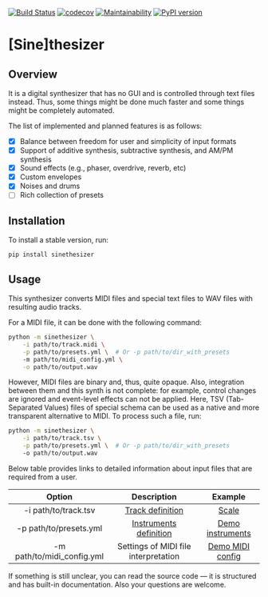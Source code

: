 [![Build Status](https://github.com/Nikolay-Lysenko/sinethesizer/actions/workflows/main.yml/badge.svg)](https://github.com/Nikolay-Lysenko/sinethesizer/actions/workflows/main.yml)
[![codecov](https://codecov.io/gh/Nikolay-Lysenko/sinethesizer/branch/master/graph/badge.svg)](https://codecov.io/gh/Nikolay-Lysenko/sinethesizer)
[![Maintainability](https://api.codeclimate.com/v1/badges/a43618b5f9454d01186c/maintainability)](https://codeclimate.com/github/Nikolay-Lysenko/sinethesizer/maintainability)
[![PyPI version](https://badge.fury.io/py/sinethesizer.svg)](https://badge.fury.io/py/sinethesizer)

# [Sine]thesizer

## Overview

It is a digital synthesizer that has no GUI and is controlled through text files instead. Thus, some things might be done much faster and some things might be completely automated.

The list of implemented and planned features is as follows:
- [x] Balance between freedom for user and simplicity of input formats
- [x] Support of additive synthesis, subtractive synthesis, and AM/PM synthesis
- [x] Sound effects (e.g., phaser, overdrive, reverb, etc)
- [x] Custom envelopes
- [x] Noises and drums
- [ ] Rich collection of presets

## Installation

To install a stable version, run:
```
pip install sinethesizer
```

## Usage

This synthesizer converts MIDI files and special text files to WAV files with resulting audio tracks.

For a MIDI file, it can be done with the following command:
```bash
python -m sinethesizer \
    -i path/to/track.midi \
    -p path/to/presets.yml \  # Or -p path/to/dir_with_presets
    -m path/to/midi_config.yml \
    -o path/to/output.wav
```

However, MIDI files are binary and, thus, quite opaque. Also, integration between them and this synth is not complete: for example, control changes are ignored and event-level effects can not be applied. Here, TSV (Tab-Separated Values) files of special schema can be used as a native and more transparent alternative to MIDI. To process such a file, run:
```bash
python -m sinethesizer \
    -i path/to/track.tsv \
    -p path/to/presets.yml \  # Or -p path/to/dir_with_presets
    -o path/to/output.wav
```

Below table provides links to detailed information about input files that are required from a user.

|           Option           |                                                    Description                                                     |                                                    Example                                                    |
|:--------------------------:|:------------------------------------------------------------------------------------------------------------------:|:-------------------------------------------------------------------------------------------------------------:|
|    -i path/to/track.tsv    |      [Track definition](https://github.com/Nikolay-Lysenko/sinethesizer/blob/master/docs/track_definition.md)      |         [Scale](https://github.com/Nikolay-Lysenko/sinethesizer/blob/master/docs/examples/scale.tsv)          |
|   -p path/to/presets.yml   | [Instruments definition](https://github.com/Nikolay-Lysenko/sinethesizer/blob/master/docs/instruments_creation.md) | [Demo instruments](https://github.com/Nikolay-Lysenko/sinethesizer/blob/master/docs/examples/instruments.yml) |
| -m path/to/midi_config.yml |                                        Settings of MIDI file interpretation                                        | [Demo MIDI config](https://github.com/Nikolay-Lysenko/sinethesizer/blob/master/docs/examples/midi_config.yml) |

If something is still unclear, you can read the source code — it is structured and has built-in documentation. Also your questions are welcome.
